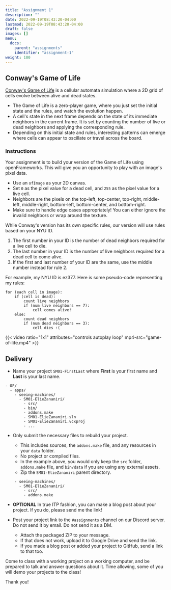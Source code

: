 ```yaml
---
title: "Assignment 1"
description: ""
date: 2022-09-19T08:43:20-04:00
lastmod: 2022-09-19T08:43:20-04:00
draft: false
images: []
menu:
  docs:
    parent: "assignments"
    identifier: "assignment-1"
weight: 100
---
```


## Conway's Game of Life

[Conway's Game of Life](https://en.wikipedia.org/wiki/Conway%27s_Game_of_Life) is a cellular automata simulation where a 2D grid of cells evolve between alive and dead states.

* The Game of Life is a zero-player game, where you just set the initial state and the rules, and watch the evolution happen.
* A cell's state in the next frame depends on the state of its immediate neighbors in the current frame. It is set by counting the number of live or dead neighbors and applying the corresponding rule.
* Depending on this initial state and rules, interesting patterns can emerge where cells can appear to oscillate or travel across the board.

### Instructions

Your assignment is to build your version of the Game of Life using openFrameworks. This will give you an opportunity to play with an image's pixel data.

* Use an `ofImage` as your 2D canvas.
* Set `0` as the pixel value for a dead cell, and `255` as the pixel value for a live cell.
* Neighbors are the pixels on the top-left, top-center, top-right, middle-left, middle-right, bottom-left, bottom-center, and bottom-right.
* Make sure to handle edge cases appropriately! You can either ignore the invalid neighbors or wrap around the texture.

While Conway's version has its own specific rules, our version will use rules based on your NYU ID.

1. The first number in your ID is the number of dead neighbors required for a live cell to die.
1. The last number in your ID is the number of live neighbors required for a dead cell to come alive.
1. If the first and last number of your ID are the same, use the middle number instead for rule 2.

For example, my NYU ID is ez377. Here is some pseudo-code representing my rules:

```text
for (each cell in image):
    if (cell is dead):
        count live neighbors
        if (num live neighbors == 7):
            cell comes alive!
    else:
        count dead neighbors
        if (num dead neighbors == 3):
            cell dies :(
```

{{< video ratio="1x1" attributes="controls autoplay loop" mp4-src="game-of-life.mp4" >}}

## Delivery

* Name your project `SM01-FirstLast` where **First** is your first name and **Last** is your last name.

```text
- OF/
  - apps/
    - seeing-machines/
      - SM01-ElieZananiri/
        - src/
        - bin/
        - addons.make
        - SM01-ElieZananiri.sln
        - SM01-ElieZananiri.vcxproj
        - ...
```

* Only submit the necessary files to rebuild your project.

  * This includes sources, the `addons.make` file, and any resources in your `data` folder.
  * No project or compiled files.
  * In the example above, you would only keep the `src` folder, `addons.make` file, and `bin/data` if you are using any external assets.
  * Zip the `SM01-ElieZananiri` parent directory.

```text
    - seeing-machines/
      - SM01-ElieZananiri/
        - src/
        - addons.make
```

* **OPTIONAL** In true ITP fashion, you can make a blog post about your project. If you do, please send me the link!

* Post your project link to the `#assignments` channel on our Discord server. Do not send it by email. Do not send it as a DM.

  * Attach the packaged ZIP to your message.
  * If that does not work, upload it to Google Drive and send the link.
  * If you made a blog post or added your project to GitHub, send a link to that too.

Come to class with a working project on a working computer, and be prepared to talk and answer questions about it. Time allowing, some of you will demo your projects to the class!

Thank you!
